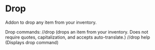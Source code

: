# Drop

Addon to drop any item from your inventory.

Drop commands:
//drop <item> (drops an item from your inventory. Does not require quotes, capitalization, and accepts auto-translate.)
//drop help (Displays drop command)